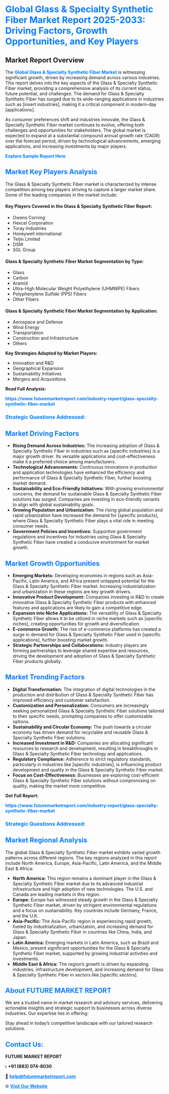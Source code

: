 <h1 style="color: #007BFF;">Global Glass & Specialty Synthetic Fiber Market Report 2025-2033: Driving Factors, Growth Opportunities, and Key Players</h1>

<section id="overview">
<h2>Market Report Overview</h2>
<p>The <a href="https://www.futuremarketreport.com/industry-report/glass-specialty-synthetic-fiber-market" style="color: #007BFF; text-decoration: none;"><strong>Global Glass & Specialty Synthetic Fiber Market</strong></a> is witnessing significant growth, driven by increasing demand across various industries. This report delves into the key aspects of the Glass & Specialty Synthetic Fiber market, providing a comprehensive analysis of its current status, future potential, and challenges. The demand for Glass & Specialty Synthetic Fiber has surged due to its wide-ranging applications in industries such as [insert industries], making it a critical component in modern-day [applications].</p>
<p>As consumer preferences shift and industries innovate, the Glass & Specialty Synthetic Fiber market continues to evolve, offering both challenges and opportunities for stakeholders. The global market is expected to expand at a substantial compound annual growth rate (CAGR) over the forecast period, driven by technological advancements, emerging applications, and increasing investments by major players.</p>
</section>

<section id="overview">
<p><a href="https://www.futuremarketreport.com/request-sample/reportId=114432" style="color: #007BFF; text-decoration: none;"><strong>Explore Sample Report Here</strong></a></p>
</section>

<section id="key-players">
<h2 style="color: #007BFF;">Market Key Players Analysis</h2>
<p>The Glass & Specialty Synthetic Fiber market is characterized by intense competition among key players striving to capture a larger market share. Some of the leading companies in the market include:</p>
<h4>Key Players Covered in the Glass & Specialty Synthetic Fiber Report:</h4>
<ul><li>Owens Corning</li><li>Hexcel Corporation</li><li>Toray Industries</li><li>Honeywell international</li><li>Teijin Limited</li><li>DSM</li><li>SGL Group</li></ul>
<h4>Glass & Specialty Synthetic Fiber Market Segmentation by Type:</h4>
<ul><li>Glass</li><li>Carbon</li><li>Aramid</li><li>Ultra-High Molecular Weight Polyethylene (UHMWPE) Fibers</li><li>Polyphenylene Sulfide (PPS) Fibers</li><li>Other Fibers</li></ul>

<h4>Glass & Specialty Synthetic Fiber Market Segmentation by Application:</h4>
<ul><li>Aerospace and Defense</li><li>Wind Energy</li><li>Transportation</li><li>Construction and Infrastructure</li><li>Others</li></ul>
<p><strong>Key Strategies Adopted by Market Players:</strong></p>
<ul>
<li>Innovation and R&D</li>
<li>Geographical Expansion</li>
<li>Sustainability Initiatives</li>
<li>Mergers and Acquisitions</li>
</ul>
</section>

<section>
<p><strong>Read Full Analysis: </strong></p><a href="https://www.futuremarketreport.com/industry-report/glass-specialty-synthetic-fiber-market" style="color: #007BFF; text-decoration: none;"><strong>https://www.futuremarketreport.com/industry-report/glass-specialty-synthetic-fiber-market</strong></a>
<h3 style="color: #007BFF;">Strategic Questions Addressed:</h3>
</section>

<section id="driving-factors">
<h2 style="color: #007BFF;">Market Driving Factors</h2>
<ul>
<li><strong>Rising Demand Across Industries:</strong> The increasing adoption of Glass & Specialty Synthetic Fiber in industries such as [specific industries] is a major growth driver. Its versatile applications and cost-effectiveness make it a preferred choice among manufacturers.</li>
<li><strong>Technological Advancements:</strong> Continuous innovations in production and application technologies have enhanced the efficiency and performance of Glass & Specialty Synthetic Fiber, further boosting market demand.</li>
<li><strong>Sustainability and Eco-Friendly Initiatives:</strong> With growing environmental concerns, the demand for sustainable Glass & Specialty Synthetic Fiber solutions has surged. Companies are investing in eco-friendly variants to align with global sustainability goals.</li>
<li><strong>Growing Population and Urbanization:</strong> The rising global population and rapid urbanization have increased the demand for [specific products], where Glass & Specialty Synthetic Fiber plays a vital role in meeting consumer needs.</li>
<li><strong>Government Policies and Incentives:</strong> Supportive government regulations and incentives for industries using Glass & Specialty Synthetic Fiber have created a conducive environment for market growth.</li>
</ul>
</section>

<section id="growth-opportunities">
<h2 style="color: #007BFF;">Market Growth Opportunities</h2>
<ul>
<li><strong>Emerging Markets:</strong> Developing economies in regions such as Asia-Pacific, Latin America, and Africa present untapped potential for the Glass & Specialty Synthetic Fiber market. Increasing industrialization and urbanization in these regions are key growth drivers.</li>
<li><strong>Innovative Product Development:</strong> Companies investing in R&D to create innovative Glass & Specialty Synthetic Fiber products with enhanced features and applications are likely to gain a competitive edge.</li>
<li><strong>Expansion into Niche Applications:</strong> The versatility of Glass & Specialty Synthetic Fiber allows it to be utilized in niche markets such as [specific niches], creating opportunities for growth and diversification.</li>
<li><strong>E-commerce Growth:</strong> The rise of e-commerce platforms has created a surge in demand for Glass & Specialty Synthetic Fiber used in [specific applications], further boosting market growth.</li>
<li><strong>Strategic Partnerships and Collaborations:</strong> Industry players are forming partnerships to leverage shared expertise and resources, driving the development and adoption of Glass & Specialty Synthetic Fiber products globally.</li>
</ul>
</section>

<section id="trending-factors">
<h2 style="color: #007BFF;">Market Trending Factors</h2>
<ul>
<li><strong>Digital Transformation:</strong> The integration of digital technologies in the production and distribution of Glass & Specialty Synthetic Fiber has improved efficiency and customer satisfaction.</li>
<li><strong>Customization and Personalization:</strong> Consumers are increasingly seeking personalized Glass & Specialty Synthetic Fiber solutions tailored to their specific needs, prompting companies to offer customizable options.</li>
<li><strong>Sustainability and Circular Economy:</strong> The push towards a circular economy has driven demand for recyclable and reusable Glass & Specialty Synthetic Fiber solutions.</li>
<li><strong>Increased Investment in R&D:</strong> Companies are allocating significant resources to research and development, resulting in breakthroughs in Glass & Specialty Synthetic Fiber technology and applications.</li>
<li><strong>Regulatory Compliance:</strong> Adherence to strict regulatory standards, particularly in industries like [specific industries], is influencing product development and quality in the Glass & Specialty Synthetic Fiber market.</li>
<li><strong>Focus on Cost-Effectiveness:</strong> Businesses are exploring cost-efficient Glass & Specialty Synthetic Fiber solutions without compromising on quality, making the market more competitive.</li>
</ul>
</section>

<section>
<p><strong>Get Full Report: </strong></p><a href="https://www.futuremarketreport.com/industry-report/glass-specialty-synthetic-fiber-market" style="color: #007BFF; text-decoration: none;"><strong>https://www.futuremarketreport.com/industry-report/glass-specialty-synthetic-fiber-market</strong></a>
<h3 style="color: #007BFF;">Strategic Questions Addressed:</h3>
</section>


<section id="regional-analysis">
<h2 style="color: #007BFF;">Market Regional Analysis</h2>
<p>The global Glass & Specialty Synthetic Fiber market exhibits varied growth patterns across different regions. The key regions analyzed in this report include North America, Europe, Asia-Pacific, Latin America, and the Middle East & Africa:</p>
<ul>
<li><strong>North America:</strong> This region remains a dominant player in the Glass & Specialty Synthetic Fiber market due to its advanced industrial infrastructure and high adoption of new technologies. The U.S. and Canada are leading markets in this region.</li>
<li><strong>Europe:</strong> Europe has witnessed steady growth in the Glass & Specialty Synthetic Fiber market, driven by stringent environmental regulations and a focus on sustainability. Key countries include Germany, France, and the U.K.</li>
<li><strong>Asia-Pacific:</strong> The Asia-Pacific region is experiencing rapid growth, fueled by industrialization, urbanization, and increasing demand for Glass & Specialty Synthetic Fiber in countries like China, India, and Japan.</li>
<li><strong>Latin America:</strong> Emerging markets in Latin America, such as Brazil and Mexico, present significant opportunities for the Glass & Specialty Synthetic Fiber market, supported by growing industrial activities and investments.</li>
<li><strong>Middle East & Africa:</strong> The region’s growth is driven by expanding industries, infrastructure development, and increasing demand for Glass & Specialty Synthetic Fiber in sectors like [specific sectors].</li>
</ul>
</section>

<footer>
<h2 style="color: #007BFF;">About FUTURE MARKET REPORT</h2>
<p>We are a trusted name in market research and advisory services, delivering actionable insights and strategic support to businesses across diverse industries. Our expertise lies in offering:</p>

<p>Stay ahead in today’s competitive landscape with our tailored research solutions.</p>

<h2 style="color: #007BFF;">Contact Us:</h2>
<p><strong>FUTURE MARKET REPORT</strong></p>
<p>📞 <strong>+91 (883) 074-8030</strong></p>
<p>📧 <strong><a href="mailto:help@futuremarketreport.com" style="color: #007BFF;">help@futuremarketreport.com</a></strong></p>
<p>🌐 <strong><a href="https://www.futuremarketreport.com/" style="color: #007BFF;">Visit Our Website</a></strong></p>
</footer>